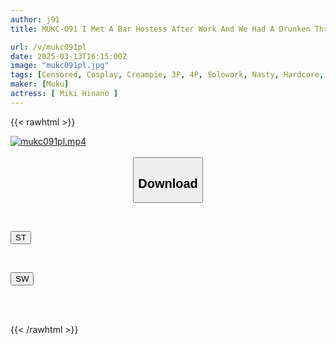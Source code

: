```yaml
---
author: j91
title: MUKC-091 I Met A Bar Hostess After Work And We Had A Drunken Threesome In The Bar And Took Her Back To The Hotel For An Orgy, Hinano Miki

url: /v/mukc091pl
date: 2025-03-13T16:15:00Z
image: "mukc091pl.jpg"
tags: [Censored, Cosplay, Creampie, 3P, 4P, Solowork, Nasty, Hardcore, Slut	]
maker: [Muku]
actress: [ Miki Hinano ]
---
```



{{< rawhtml >}}

<div class="video" data-videoid="xkdYBO1Qb0c00d">
    <a href="javascript:;">
        <img src="/v/mukc091pl/mukc091pl.jpg" width="WIDTH" height="HEIGHT" alt="mukc091pl.mp4" loading="lazy">
    </a>
</div>

<script type="text/javascript" src="https://j91.asia/asset/on-demand-st.js"></script>

<br>
  <link rel="stylesheet" href="https://j91.asia/asset/bs5.css">
  
  <center>
  <button class="btn btn-primary" type="button" data-bs-toggle="collapse" data-bs-target=".multi-collapse" aria-expanded="false" aria-controls="multiCollapseExample1 multiCollapseExample2"><h2>Download</h2></button></center>
</p>
<div class="row">
  <div class="col">
    <div class="collapse multi-collapse" id="multiCollapseExample1">
      <div class="card card-body">
	      	      <br>
<div class="buttons">  
<p><a href="/v/mukc091pl/st.html" target="_blank"><button class="btn-hover color-3"><i class="fa fa-download"></i> ST</button></a></p></div>
    </div>
  </div>
</div>
  <div class="col">
    <div class="collapse multi-collapse" id="multiCollapseExample2">
      <div class="card card-body">
	      <br>
<div class="buttons">
<p><a href="/v/mukc091pl/sw.html" target="_blank"><button class="btn-hover color-2"><i class="fa fa-download"></i> SW</button></a></p></div>
<br><br>
      </div>
    </div>
  </div>
</div>

{{< /rawhtml >}}